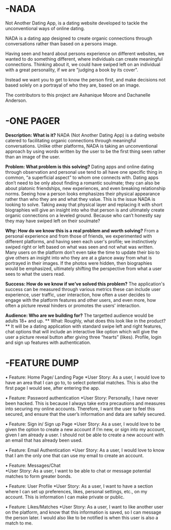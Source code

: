 # -NADA
Not Another Dating App, is a dating website developed to tackle the unconventional ways of online dating.

NADA is a dating app designed to create organic connections through conversations rather than based on a persons image. 

Having seen and heard about persons experience on different websites, we wanted to do something different, where individuals can create meaningful connections. Thinking about it, we could have swiped left on an individual with a great personality, if we are "judging a book by its cover". 

Instead we want you to get to know the person first, and make decisions not based solely on a portrayal of who they are, based on an image.

The contributors to this project are Ashanique Moore and Dachanelle Anderson.

# -ONE PAGER
**Description: What is it?**
NADA (Not Another Dating App) is a dating website catered to facilitating organic connections through meaningful conversations. Unlike other platforms, NADA is taking an unconventional approach by using words written by the user to be the first thing seen rather than an image of the user.

**Problem: What problem is this solving?**
Dating apps and online dating through observation and personal use tend to all have one specific thing in common, “a superficial aspect” to whom one connects with. Dating apps don’t need to be only about finding a romantic soulmate; they can also be about platonic friendships, new experiences, and even breaking relationship norms. Seeing how a person looks emphasizes their physical appearance rather than who they are and what they value. This is the issue NADA is looking to solve. Taking away that physical layer and replacing it with short biographies will give an insight into who that person is and ultimately create organic connections on a leveled ground. Because who can’t honestly say they may have swiped left on their soulmate?

**Why: How do we know this is a real problem and worth solving?**
From a personal experience and from those of friends, we experimented with different platforms, and having seen each user's profile; we instinctively swiped right or left based on what was seen and not what was written. Many users on the platform don’t even take the time to update their bio to give others an insight into who they are at a glance away from what is portrayed in their images. If the photos were hidden, then biographies would be emphasized, ultimately shifting the perspective from what a user sees to what the users read.

**Success: How do we know if we’ve solved this problem?**
The application's success can be measured through various metrics these can include user experience, user traffic, user interaction, how often a user decides to engage with the platform features and other users, and even more, how often a picture reveal hinders or promotes the users' interaction.

**Audience: Who are we building for?**
The targetted audience would be adults 18+ and up.
** What: Roughly, what does this look like in the product? **
It will be a dating application with standard swipe left and right features, chat options that will include an interactive like option which will give the user a picture reveal button after giving three “hearts” (likes). Profile, login and sign up features with authentication.


# -FEATURE DUMP

•	Feature: Home Page/ Landing Page
  *User Story: As a user, I would love to have an area that I can go to, to select potential matches. This is also the first page I would see, after entering the app.

•	Feature: Password authentication
  *User Story: Personally, I have never been hacked. This is because I always take extra precautions and measures into securing my online accounts. Therefore, I want the user to feel this secured, and ensure that the user’s information and data are safely secured.

•	Feature: Sign in/ Sign up Page
  *User Story: As a user, I would love to be given the option to create a new account if I’m new, or sign into my account, given I am already a user. I should not be able to create a new account with an email that has already been used. 

•	Feature: Email Authentication
  *User Story: As a user, I would love to know that I am the only one that can use my email to create an account.

•	Feature: Messages/Chat  
  *User Story: As a user, I want to be able to chat or message potential matches to form greater bonds.

•	Feature: User Profile
  *User Story: As a user, I want to have a section where I can set up preferences, likes, personal settings, etc., on my account. This is information I can make private or public.

•	Feature: Likes/Matches
  *User Story: As a user, I want to like another user on the platform, and know that this information is saved, so I can message the person later. I would also like to be notified is when this user is also a match to me.


